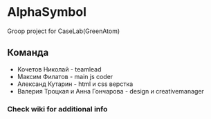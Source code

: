 # AlphaSymbol
Groop project for CaseLab(GreenAtom)


## Команда
* Кочетов Николай - teamlead
* Максим Филатов - main js coder
* Александ Кутарин - html и css верстка
* Валерия Троцкая и Анна Гончарова - design и creativemanager


### Check wiki for additional info
